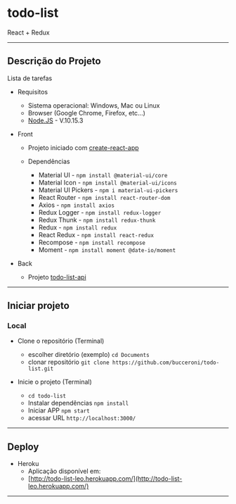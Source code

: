 # todo-list
React + Redux

<hr>

## Descrição do Projeto
Lista de tarefas

- Requisitos

  - Sistema operacional: Windows, Mac ou Linux
  - Browser (Google Chrome, Firefox, etc...)
  - [Node.JS](https://nodejs.org/en/) - V.10.15.3

- Front

  - Projeto iniciado com [create-react-app](https://github.com/facebook/create-react-app)

  - Dependências
    - Material UI - `npm install @material-ui/core`
    - Material Icon - `npm install @material-ui/icons`
    - Material UI Pickers - `npm i material-ui-pickers`
    - React Router - `npm install react-router-dom`
    - Axios - `npm install axios`
    - Redux Logger - `npm install redux-logger`
    - Redux Thunk - `npm install redux-thunk`
    - Redux - `npm install redux`
    - React Redux - `npm install react-redux`
    - Recompose - `npm install recompose`
    - Moment - `npm install moment @date-io/moment`

- Back

  - Projeto [todo-list-api](https://github.com/bucceroni/todo-list-api)

<hr>

## Iniciar projeto

### Local

- Clone o repositório (Terminal)

  - escolher diretório (exemplo) `cd Documents`
  - clonar repositório `git clone https://github.com/bucceroni/todo-list.git`

- Inicie o projeto (Terminal)
  - `cd todo-list`
  - Instalar dependências `npm install`
  - Iniciar APP `npm start`
  - acessar URL `http://localhost:3000/`

<hr>

## Deploy

- Heroku
  - Aplicação disponível em:
  - [http://todo-list-leo.herokuapp.com/](http://todo-list-leo.herokuapp.com/)

<hr>
